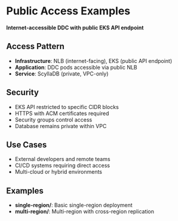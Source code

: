 # Public Access Examples

**Internet-accessible DDC with public EKS API endpoint**

## Access Pattern
- **Infrastructure**: NLB (internet-facing), EKS (public API endpoint)
- **Application**: DDC pods accessible via public NLB
- **Service**: ScyllaDB (private, VPC-only)

## Security
- EKS API restricted to specific CIDR blocks
- HTTPS with ACM certificates required
- Security groups control access
- Database remains private within VPC

## Use Cases
- External developers and remote teams
- CI/CD systems requiring direct access
- Multi-cloud or hybrid environments

## Examples
- **single-region/**: Basic single-region deployment
- **multi-region/**: Multi-region with cross-region replication